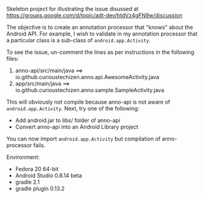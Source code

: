 Skeleton project for illustrating the issue disussed at https://groups.google.com/d/topic/adt-dev/htdVz4gFN9w/discussion

The objective is to create an annotation processor that "knows" about the Android API. For example, I wish to validate in my annotation processor that a particular class is a sub-class of `android.app.Activity`.

To see the issue, un-comment the lines as per instructions in the following files:

  1. anno-api/src/main/java ==> io.github.curioustechizen.anno.api.AwesomeActivity.java
  2. app/src/main/java ==> io.github.curioustechizen.anno.sample.SampleActivity.java

This will obviously not compile because anno-api is not aware of `android.app.Activity`. Next, try one of the following:

  - Add android.jar to libs/ folder of anno-api
  - Convert anno-api into an Android Library project

You can now import `android.app.Activity` but compilation of anno-processor fails.


Environment:

  - Fedora 20 64-bit
  - Android Studio 0.8.14 beta
  - gradle 2.1
  - gradle plugin 0.13.2
